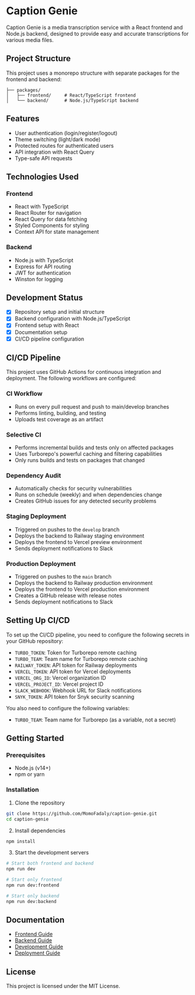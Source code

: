 # Caption Genie

Caption Genie is a media transcription service with a React frontend and Node.js backend, designed to provide easy and accurate transcriptions for various media files.

## Project Structure

This project uses a monorepo structure with separate packages for the frontend and backend:

```
├── packages/
│   ├── frontend/     # React/TypeScript frontend
│   └── backend/      # Node.js/TypeScript backend
```

## Features

- User authentication (login/register/logout)
- Theme switching (light/dark mode)
- Protected routes for authenticated users
- API integration with React Query
- Type-safe API requests

## Technologies Used

### Frontend
- React with TypeScript
- React Router for navigation
- React Query for data fetching
- Styled Components for styling
- Context API for state management

### Backend
- Node.js with TypeScript
- Express for API routing
- JWT for authentication
- Winston for logging

## Development Status

- [x] Repository setup and initial structure
- [x] Backend configuration with Node.js/TypeScript
- [x] Frontend setup with React
- [x] Documentation setup
- [x] CI/CD pipeline configuration

## CI/CD Pipeline

This project uses GitHub Actions for continuous integration and deployment. The following workflows are configured:

### CI Workflow
- Runs on every pull request and push to main/develop branches
- Performs linting, building, and testing
- Uploads test coverage as an artifact

### Selective CI
- Performs incremental builds and tests only on affected packages
- Uses Turborepo's powerful caching and filtering capabilities
- Only runs builds and tests on packages that changed

### Dependency Audit
- Automatically checks for security vulnerabilities
- Runs on schedule (weekly) and when dependencies change
- Creates GitHub issues for any detected security problems

### Staging Deployment
- Triggered on pushes to the `develop` branch
- Deploys the backend to Railway staging environment
- Deploys the frontend to Vercel preview environment
- Sends deployment notifications to Slack

### Production Deployment
- Triggered on pushes to the `main` branch
- Deploys the backend to Railway production environment
- Deploys the frontend to Vercel production environment
- Creates a GitHub release with release notes
- Sends deployment notifications to Slack

## Setting Up CI/CD

To set up the CI/CD pipeline, you need to configure the following secrets in your GitHub repository:

- `TURBO_TOKEN`: Token for Turborepo remote caching
- `TURBO_TEAM`: Team name for Turborepo remote caching
- `RAILWAY_TOKEN`: API token for Railway deployments
- `VERCEL_TOKEN`: API token for Vercel deployments
- `VERCEL_ORG_ID`: Vercel organization ID
- `VERCEL_PROJECT_ID`: Vercel project ID
- `SLACK_WEBHOOK`: Webhook URL for Slack notifications
- `SNYK_TOKEN`: API token for Snyk security scanning

You also need to configure the following variables:
- `TURBO_TEAM`: Team name for Turborepo (as a variable, not a secret)

## Getting Started

### Prerequisites

- Node.js (v14+)
- npm or yarn

### Installation

1. Clone the repository
```bash
git clone https://github.com/MomoFadaly/caption-genie.git
cd caption-genie
```

2. Install dependencies
```bash
npm install
```

3. Start the development servers
```bash
# Start both frontend and backend
npm run dev

# Start only frontend
npm run dev:frontend

# Start only backend
npm run dev:backend
```
## Documentation

- [Frontend Guide](docs/frontend/README.md)
- [Backend Guide](docs/backend/README.md)
- [Development Guide](docs/development.md)
- [Deployment Guide](docs/deployment.md)

## License

This project is licensed under the MIT License.
